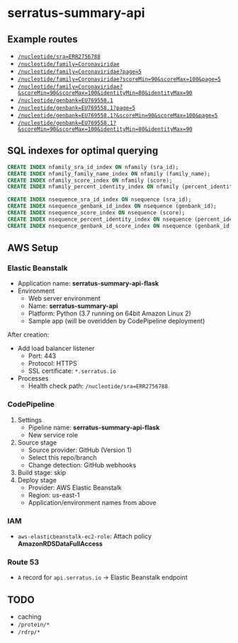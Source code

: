 # serratus-summary-api

## Example routes

- [`/nucleotide/sra=ERR2756788`](https://api.serratus.io/nucleotide/sra=ERR2756788)
- [`/nucleotide/family=Coronaviridae`](https://api.serratus.io/nucleotide/family=Coronaviridae)
- [`/nucleotide/family=Coronaviridae?page=5`](https://api.serratus.io/nucleotide/family=Coronaviridae?page=5)
- [`/nucleotide/family=Coronaviridae?scoreMin=90&scoreMax=100&page=5`](https://api.serratus.io/nucleotide/family=Coronaviridae?scoreMin=90&scoreMax=100&page=5)
- [`/nucleotide/family=Coronaviridae?&scoreMin=90&scoreMax=100&identityMin=80&identityMax=90`](https://api.serratus.io/nucleotide/family=Coronaviridae?&scoreMin=90&scoreMax=100&identityMin=80&identityMax=90)
- [`/nucleotide/genbank=EU769558.1`](https://api.serratus.io/nucleotide/genbank=EU769558.1)
- [`/nucleotide/genbank=EU769558.1?page=5`](https://api.serratus.io/nucleotide/genbank=EU769558.1?page=5)
- [`/nucleotide/genbank=EU769558.1?&scoreMin=90&scoreMax=100&page=5`](https://api.serratus.io/nucleotide/genbank=EU769558.1?&scoreMin=90&scoreMax=100&page=5)
- [`/nucleotide/genbank=EU769558.1?&scoreMin=90&scoreMax=100&identityMin=80&identityMax=90`](https://api.serratus.io/nucleotide/genbank=EU769558.1?&scoreMin=90&scoreMax=100&identityMin=80&identityMax=90)

## SQL indexes for optimal querying

```sql
CREATE INDEX nfamily_sra_id_index ON nfamily (sra_id);
CREATE INDEX nfamily_family_name_index ON nfamily (family_name);
CREATE INDEX nfamily_score_index ON nfamily (score);
CREATE INDEX nfamily_percent_identity_index ON nfamily (percent_identity);

CREATE INDEX nsequence_sra_id_index ON nsequence (sra_id);
CREATE INDEX nsequence_genbank_id_index ON nsequence (genbank_id);
CREATE INDEX nsequence_score_index ON nsequence (score);
CREATE INDEX nsequence_percent_identity_index ON nsequence (percent_identity);
CREATE INDEX nsequence_genbank_id_score_index ON nsequence (genbank_id, score);
```

## AWS Setup

### Elastic Beanstalk

- Application name: **serratus-summary-api-flask**
- Environment
    - Web server environment
    - Name: **serratus-summary-api**
    - Platform: Python (3.7 running on 64bit Amazon Linux 2)
    - Sample app (will be overidden by CodePipeline deployment)

After creation:

- Add load balancer listener
    - Port: 443
    - Protocol: HTTPS
    - SSL certificate: `*.serratus.io`
- Processes
    - Health check path: `/nucleotide/sra=ERR2756788`

### CodePipeline

1. Settings
    - Pipeline name: **serratus-summary-api-flask**
    - New service role
2. Source stage
    - Source provider: GitHub (Version 1)
    - Select this repo/branch
    - Change detection: GitHub webhooks
3. Build stage: skip
4. Deploy stage
    - Provider: AWS Elastic Beanstalk
    - Region: us-east-1
    - Application/environment names from above

### IAM

- `aws-elasticbeanstalk-ec2-role`: Attach policy **AmazonRDSDataFullAccess**

### Route 53

- `A` record for `api.serratus.io` -> Elastic Beanstalk endpoint

## TODO

- caching
- `/protein/*`
- `/rdrp/*`
